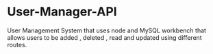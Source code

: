 # User-Manager-API
User Management System that uses node and MySQL workbench that allows users to be added , deleted , read and updated using different routes.
